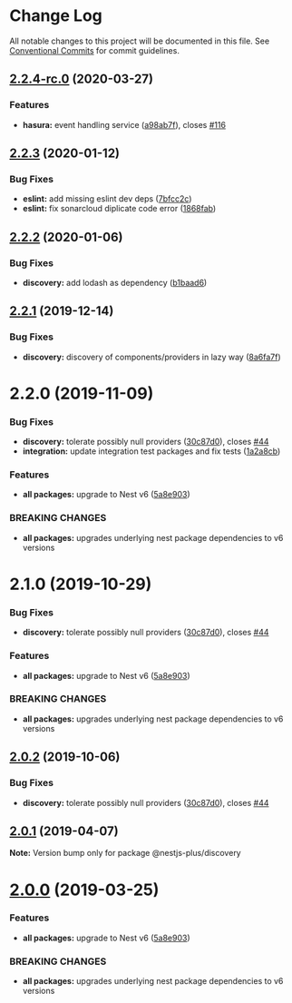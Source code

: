 # Change Log

All notable changes to this project will be documented in this file.
See [Conventional Commits](https://conventionalcommits.org) for commit guidelines.

## [2.2.4-rc.0](https://github.com/golevelup/nestjs/compare/@golevelup/nestjs-discovery@2.2.3...@golevelup/nestjs-discovery@2.2.4-rc.0) (2020-03-27)

### Features

- **hasura:** event handling service ([a98ab7f](https://github.com/golevelup/nestjs/commit/a98ab7f)), closes [#116](https://github.com/golevelup/nestjs/issues/116)

## [2.2.3](https://github.com/golevelup/nestjs/compare/@golevelup/nestjs-discovery@2.2.2...@golevelup/nestjs-discovery@2.2.3) (2020-01-12)

### Bug Fixes

- **eslint:** add missing eslint dev deps ([7bfcc2c](https://github.com/golevelup/nestjs/commit/7bfcc2c))
- **eslint:** fix sonarcloud diplicate code error ([1868fab](https://github.com/golevelup/nestjs/commit/1868fab))

## [2.2.2](https://github.com/golevelup/nestjs/compare/@golevelup/nestjs-discovery@2.2.1...@golevelup/nestjs-discovery@2.2.2) (2020-01-06)

### Bug Fixes

- **discovery:** add lodash as dependency ([b1baad6](https://github.com/golevelup/nestjs/commit/b1baad6))

## [2.2.1](https://github.com/WonderPanda/nestjs-plus/compare/@golevelup/nestjs-discovery@2.2.0...@golevelup/nestjs-discovery@2.2.1) (2019-12-14)

### Bug Fixes

- **discovery:** discovery of components/providers in lazy way ([8a6fa7f](https://github.com/WonderPanda/nestjs-plus/commit/8a6fa7f))

# 2.2.0 (2019-11-09)

### Bug Fixes

- **discovery:** tolerate possibly null providers ([30c87d0](https://github.com/WonderPanda/nestjs-plus/commit/30c87d0)), closes [#44](https://github.com/WonderPanda/nestjs-plus/issues/44)
- **integration:** update integration test packages and fix tests ([1a2a8cb](https://github.com/WonderPanda/nestjs-plus/commit/1a2a8cb))

### Features

- **all packages:** upgrade to Nest v6 ([5a8e903](https://github.com/WonderPanda/nestjs-plus/commit/5a8e903))

### BREAKING CHANGES

- **all packages:** upgrades underlying nest package dependencies to v6 versions

# 2.1.0 (2019-10-29)

### Bug Fixes

- **discovery:** tolerate possibly null providers ([30c87d0](https://github.com/WonderPanda/nestjs-plus/commit/30c87d0)), closes [#44](https://github.com/WonderPanda/nestjs-plus/issues/44)

### Features

- **all packages:** upgrade to Nest v6 ([5a8e903](https://github.com/WonderPanda/nestjs-plus/commit/5a8e903))

### BREAKING CHANGES

- **all packages:** upgrades underlying nest package dependencies to v6 versions

## [2.0.2](https://github.com/WonderPanda/nestjs-plus/compare/@nestjs-plus/discovery@2.0.1...@nestjs-plus/discovery@2.0.2) (2019-10-06)

### Bug Fixes

- **discovery:** tolerate possibly null providers ([30c87d0](https://github.com/WonderPanda/nestjs-plus/commit/30c87d0)), closes [#44](https://github.com/WonderPanda/nestjs-plus/issues/44)

## [2.0.1](https://github.com/WonderPanda/nestjs-plus/compare/@nestjs-plus/discovery@2.0.0...@nestjs-plus/discovery@2.0.1) (2019-04-07)

**Note:** Version bump only for package @nestjs-plus/discovery

# [2.0.0](https://github.com/WonderPanda/nestjs-plus/compare/@nestjs-plus/discovery@1.2.0...@nestjs-plus/discovery@2.0.0) (2019-03-25)

### Features

- **all packages:** upgrade to Nest v6 ([5a8e903](https://github.com/WonderPanda/nestjs-plus/commit/5a8e903))

### BREAKING CHANGES

- **all packages:** upgrades underlying nest package dependencies to v6 versions
